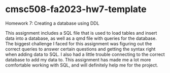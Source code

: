 # cmsc508-fa2023-hw7-template

Homework 7: Creating a database using DDL

This assignment includes a SQL file that is used to load tables and insert data into a database, as well as a qmd file with queries for the database. The biggest challenge I faced for this assignment was figuring out the correct queries to answer certain questions and getting the syntax right when adding data to SQL. I also had a little trouble connecting to the correct database to add my data to. This assignment has made me a lot more comfortable working with SQL, and will definitely help me for the project. 